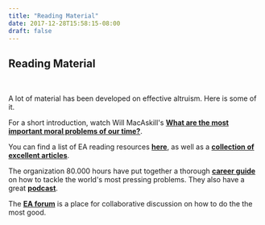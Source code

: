```yaml
---
title: "Reading Material"
date: 2017-12-28T15:58:15-08:00
draft: false
---
```


## Reading Material
<br>

A lot of material has been developed on effective altruism. Here is some of it.


For a short introduction, watch Will MacAskill's **[What are the most important moral problems of our time?](https://www.youtube.com/watch?v=WyprXhvGVYk&t=1s)**.

You can find a list of EA reading resources **[here](https://www.effectivealtruism.org/resources/)**, as well as a **[collection of excellent articles](https://www.effectivealtruism.org/articles/)**.

The organization 80.000 hours have put together a thorough **[career guide](https://80000hours.org/career-guide/)** on how to tackle the world's most pressing problems. They also have a great **[podcast](https://80000hours.org/podcast/)**.

The **[EA forum](https://forum.effectivealtruism.org/)** is a place for collaborative discussion on how to do the the most good.
